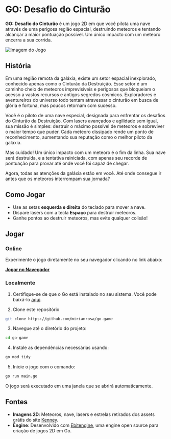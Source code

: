 # GO: Desafio do Cinturão

**GO: Desafio do Cinturão** é um jogo 2D em que você pilota uma nave através de uma perigosa região espacial, destruindo meteoros e tentando alcançar a maior pontuação possível. Um único impacto com um meteoro encerra a sua corrida.

![Imagem do Jogo](link...)

## História

Em uma região remota da galáxia, existe um setor espacial inexplorado, conhecido apenas como o Cinturão da Destruição. Esse setor é um caminho cheio de meteoros imprevisíveis e perigosos que bloqueiam o acesso a vastos recursos e antigos segredos cósmicos. Exploradores e aventureiros do universo todo tentam atravessar o cinturão em busca de glória e fortuna, mas poucos retornam com sucesso.

Você é o piloto de uma nave especial, designada para enfrentar os desafios do Cinturão da Destruição. Com lasers avançados e agilidade sem igual, sua missão é simples: destruir o máximo possível de meteoros e sobreviver o maior tempo que puder. Cada meteoro dissipado rende um ponto de reconhecimento, aumentando sua reputação como o melhor piloto da galáxia.

Mas cuidado! Um único impacto com um meteoro é o fim da linha. Sua nave será destruída, e a tentativa reiniciada, com apenas seu recorde de pontuação para provar até onde você foi capaz de chegar.

Agora, todas as atenções da galáxia estão em você. Até onde consegue ir antes que os meteoros interrompam sua jornada?

## Como Jogar
- Use as setas **esquerda e direita** do teclado para mover a nave.
- Dispare lasers com a tecla **Espaço** para destruir meteoros.
- Ganhe pontos ao destruir meteoros, mas evite qualquer colisão!

## Jogar
### Online
Experimente o jogo diretamente no seu navegador clicando no link abaixo:

[**Jogar no Navegador**](http://seulink.aqui) 

### Localmente

1. Certifique-se de que o Go está instalado no seu sistema. Você pode baixá-lo [aqui](https://golang.org/doc/install).

2. Clone este repositório
```bash
git clone https://github.com/mirianrosa/go-game
```

3. Navegue até o diretório do projeto:
```bash
cd go-game
```

4. Instale as dependências necessárias usando:
```bash
go mod tidy
```

5. Inicie o jogo com o comando:
```bash
go run main.go
```
O jogo será executado em uma janela que se abrirá automaticamente.

## Fontes
- **Imagens 2D**: Meteoros, nave, lasers e estrelas retirados dos assets grátis do site [Kenney](https://kenney.nl/assets/category:2D).
- **Engine**: Desenvolvido com [Ebitengine](https://github.com/hajimehoshi/ebiten), uma engine open source para criação de jogos 2D em Go.